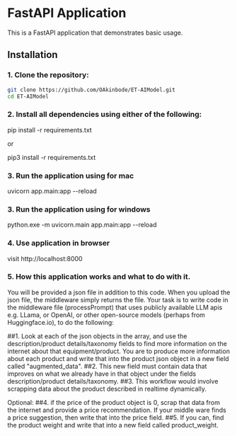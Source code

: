 # FastAPI Application

This is a FastAPI application that demonstrates basic usage.

## Installation

### 1. Clone the repository:

```bash
git clone https://github.com/OAkinbode/ET-AIModel.git
cd ET-AIModel

```

### 2. Install all dependencies using either of the following:

pip install -r requirements.txt

or

pip3 install -r requirements.txt

### 3. Run the application using for mac

uvicorn app.main:app --reload

### 3. Run the application using for windows

python.exe -m uvicorn.main app.main:app --reload

### 4. Use application in browser

visit http://localhost:8000

### 5. How this application works and what to do with it.

You will be provided a json file in addition to this code. When you upload the json file, the middleware simply returns the file. Your task is to write code in the middleware file (processPrompt) that uses publicly available LLM apis e.g. LLama, or OpenAI, or other open-source models (perhaps from Huggingface.io), to do the following:

##1. Look at each of the json objects in the array, and use the description/product details/taxonomy fields to find more information on the internet about that equipment/product. You are to produce more information about each product and write that into the product json object in a new field called "augmented_data".
##2. This new field must contain data that improves on what we already have in that object under the fields description/product details/taxonomy.
##3. This workflow would involve scrapping data about the product described in realtime dynamically.

Optional:
##4. if the price of the product object is 0, scrap that data from the internet and provide a price recommendation. If your middle ware finds a price suggestion, then write that into the price field. 
##5. If you can, find the product weight and write that into a new field called product_weight.

